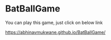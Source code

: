 # BatBallGame
You can play this game, just click on below link

https://abhinavmukwane.github.io/BatBallGame/
